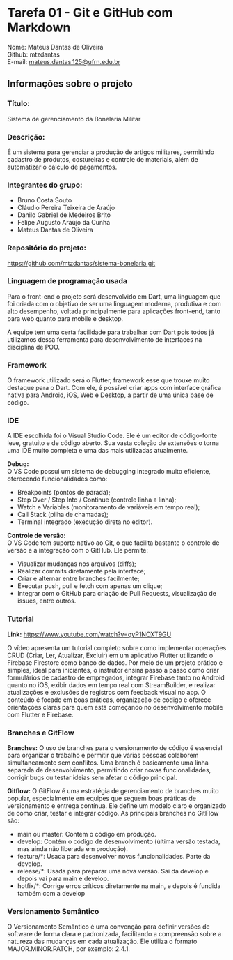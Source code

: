 # Tarefa 01 - Git e GitHub com Markdown

Nome: Mateus Dantas de Oliveira<br>
Github: mtzdantas<br>
E-mail: mateus.dantas.125@ufrn.edu.br

## Informações sobre o projeto

### Título:
Sistema de gerenciamento da Bonelaria Militar

### Descrição:
É um sistema para gerenciar a produção de artigos militares, permitindo cadastro de produtos, costureiras e controle de materiais, além de automatizar o cálculo de pagamentos.

### Integrantes do grupo:
- Bruno Costa Souto  
- Cláudio Pereira Teixeira de Araújo  
- Danilo Gabriel de Medeiros Brito  
- Felipe Augusto Araújo da Cunha  
- Mateus Dantas de Oliveira  

### Repositório do projeto:
https://github.com/mtzdantas/sistema-bonelaria.git

### Linguagem de programação usada

Para o front-end o projeto será desenvolvido em Dart, uma linguagem que foi criada com o objetivo de ser uma linguagem moderna, produtiva e com alto desempenho, voltada principalmente para aplicações front-end, tanto para web quanto para mobile e desktop. <br>

A equipe tem uma certa facilidade para trabalhar com Dart pois todos já utilizamos dessa ferramenta para desenvolvimento de interfaces na disciplina de POO.

### Framework

O framework utilizado será o Flutter, framework esse que trouxe muito destaque para o Dart. Com ele, é possível criar apps com interface gráfica nativa para Android, iOS, Web e Desktop, a partir de uma única base de código.

### IDE

A IDE escolhida foi o Visual Studio Code. Ele é um editor de código-fonte leve, gratuito e de código aberto. Sua vasta coleção de extensões o torna uma IDE muito completa e uma das mais utilizadas atualmente.

**Debug:**  
O VS Code possui um sistema de debugging integrado muito eficiente, oferecendo funcionalidades como:
- Breakpoints (pontos de parada);
- Step Over / Step Into / Continue (controle linha a linha);
- Watch e Variables (monitoramento de variáveis em tempo real);
- Call Stack (pilha de chamadas);
- Terminal integrado (execução direta no editor).

**Controle de versão:**  
O VS Code tem suporte nativo ao Git, o que facilita bastante o controle de versão e a integração com o GitHub. Ele permite:
- Visualizar mudanças nos arquivos (diffs);
- Realizar commits diretamente pela interface;
- Criar e alternar entre branches facilmente;
- Executar push, pull e fetch com apenas um clique;
- Integrar com o GitHub para criação de Pull Requests, visualização de issues, entre outros.

### Tutorial

**Link:** https://www.youtube.com/watch?v=qyP1NOXT9GU

O vídeo apresenta um tutorial completo sobre como implementar operações CRUD (Criar, Ler, Atualizar, Excluir) em um aplicativo Flutter utilizando o Firebase Firestore como banco de dados. Por meio de um projeto prático e simples, ideal para iniciantes, o instrutor ensina passo a passo como criar formulários de cadastro de empregados, integrar Firebase tanto no Android quanto no iOS, exibir dados em tempo real com StreamBuilder, e realizar atualizações e exclusões de registros com feedback visual no app. O conteúdo é focado em boas práticas, organização de código e oferece orientações claras para quem está começando no desenvolvimento mobile com Flutter e Firebase.

### Branches e GitFlow

**Branches:** O uso de branches para o versionamento de código é essencial para organizar o trabalho e permitir que várias pessoas colaborem simultaneamente sem conflitos. Uma branch é basicamente uma linha separada de desenvolvimento, permitindo criar novas funcionalidades, corrigir bugs ou testar ideias sem afetar o código principal. <br>

**Gitflow:** O GitFlow é uma estratégia de gerenciamento de branches muito popular, especialmente em equipes que seguem boas práticas de versionamento e entrega contínua. Ele define um modelo claro e organizado de como criar, testar e integrar código. As principais branches no GitFlow são:
- main ou master: Contém o código em produção.
- develop: Contém o código de desenvolvimento (última versão testada, mas ainda não liberada em produção).
- feature/*: Usada para desenvolver novas funcionalidades. Parte da develop.
- release/*: Usada para preparar uma nova versão. Sai da develop e depois vai para main e develop.
- hotfix/*: Corrige erros críticos diretamente na main, e depois é fundida também com a develop

### Versionamento Semântico

O Versionamento Semântico é uma convenção para definir versões de software de forma clara e padronizada, facilitando a compreensão sobre a natureza das mudanças em cada atualização. Ele utiliza o formato MAJOR.MINOR.PATCH, por exemplo: 2.4.1.

